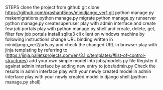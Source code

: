 STEPS
clone the project from github git clone https://github.com/prashant5nov/minidjango_ver1.git
python manage.py makemigrations
python manage.py migrate
python manage.py runserver
python manage.py createsuperuser
play with admin interface and create few job portals
play with python manage.py shell and create, delete, get, filter few job portals
install sqlite3 cli client on windows machine by following instructions
change URL binding written in minidjango_ver2/urls.py and check the changed URL in browser
play with jinja templating by referring to (https://jinja.palletsprojects.com/en/3.1.x/templates/#list-of-control-structures)
add your own simple model into jobs/models.py file
Register it against admin interface by adding new entry to jobs/admin.py
Check the results in admin interface
play with your newly created model in admin interface
play with your newly created model in django shell (python manage.py shell)